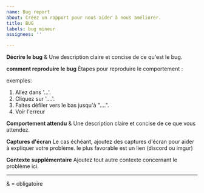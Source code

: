 ```yaml
---
name: Bug report
about: Créez un rapport pour nous aider à nous améliorer.
title: BUG
labels: bug mineur
assignees: ''

---
```


**Décrire le bug** &
Une description claire et concise de ce qu'est le bug.

**comment reproduire le bug**
Étapes pour reproduire le comportement :

exemples:
1. Allez dans '...'.
2. Cliquez sur '....'.
3. Faites défiler vers le bas jusqu'à "....".
4. Voir l'erreur

**Comportement attendu** & 
Une description claire et concise de ce que vous attendez.

**Captures d'écran**
Le cas échéant, ajoutez des captures d'écran pour aider à expliquer votre problème. le plus favorable est un lien (discord ou imgur)

**Contexte supplémentaire**
Ajoutez tout autre contexte concernant le problème ici.

--- 
& = obligatoire
